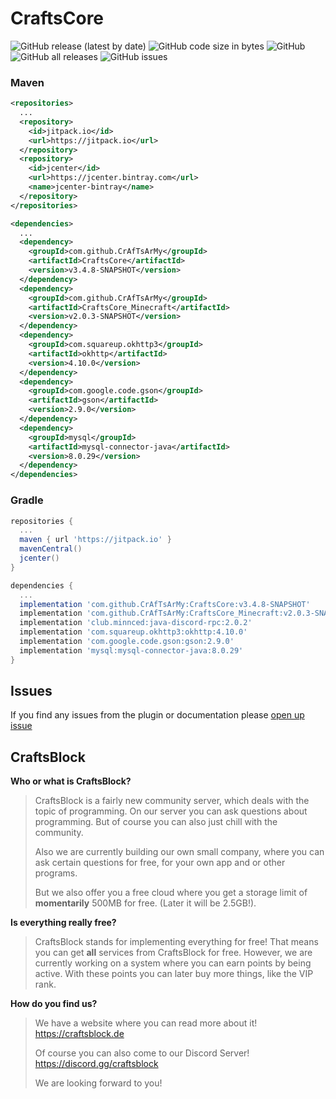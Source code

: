 # CraftsCore
![GitHub release (latest by date)](https://img.shields.io/github/v/release/CrAfTsArMy/CraftsCore_Minecraft)
![GitHub code size in bytes](https://img.shields.io/github/languages/code-size/CrAfTsArMy/CraftsCore_Minecraft)
![GitHub](https://img.shields.io/github/license/CrAfTsArMy/CraftsCore_Minecraft)
![GitHub all releases](https://img.shields.io/github/downloads/CrAfTsArMy/CraftsCore_Minecraft/total)
![GitHub issues](https://img.shields.io/github/issues-raw/CrAfTsArMy/CraftsCore_Minecraft)

### Maven
```xml
<repositories>
  ...
  <repository>
    <id>jitpack.io</id>
    <url>https://jitpack.io</url>
  </repository>
  <repository> 
    <id>jcenter</id>
    <url>https://jcenter.bintray.com</url>
    <name>jcenter-bintray</name>
  </repository>
</repositories>
```
```xml
<dependencies>
  ...
  <dependency>
    <groupId>com.github.CrAfTsArMy</groupId>
    <artifactId>CraftsCore</artifactId>
    <version>v3.4.8-SNAPSHOT</version>
  </dependency>
  <dependency>
    <groupId>com.github.CrAfTsArMy</groupId>
    <artifactId>CraftsCore_Minecraft</artifactId>
    <version>v2.0.3-SNAPSHOT</version>
  </dependency>
  <dependency>
    <groupId>com.squareup.okhttp3</groupId>
    <artifactId>okhttp</artifactId>
    <version>4.10.0</version>
  </dependency>
  <dependency>
    <groupId>com.google.code.gson</groupId>
    <artifactId>gson</artifactId>
    <version>2.9.0</version>
  </dependency>
  <dependency>
    <groupId>mysql</groupId>
    <artifactId>mysql-connector-java</artifactId>
    <version>8.0.29</version>
  </dependency>
</dependencies>
```

### Gradle
```gradle
repositories {
  ...
  maven { url 'https://jitpack.io' }
  mavenCentral()
  jcenter()
}
```
```gradle
dependencies {
  ...
  implementation 'com.github.CrAfTsArMy:CraftsCore:v3.4.8-SNAPSHOT'
  implementation 'com.github.CrAfTsArMy:CraftsCore_Minecraft:v2.0.3-SNAPSHOT'
  implementation 'club.minnced:java-discord-rpc:2.0.2'
  implementation 'com.squareup.okhttp3:okhttp:4.10.0'
  implementation 'com.google.code.gson:gson:2.9.0'
  implementation 'mysql:mysql-connector-java:8.0.29'
}
```

## Issues
If you find any issues from the plugin or documentation please [open up issue](https://github.com/CrAfTsArMy/CraftsCore_Minecraft/issues)

## CraftsBlock
**Who or what is CraftsBlock?**
> CraftsBlock is a fairly new community server, which deals with the topic of programming. On our server you can ask questions about programming. But of course you can also just chill with the community.
>
> Also we are currently building our own small company, where you can ask certain questions for free, for your own app and or other programs.
>
> But we also offer you a free cloud where you get a storage limit of **momentarily** 500MB for free. (Later it will be 2.5GB!).

**Is everything really free?**
> CraftsBlock stands for implementing everything for free! That means you can get **all** services from CraftsBlock for free. However, we are currently working on a system where you can earn points by being active. With these points you can later buy more things, like the VIP rank.

**How do you find us?**
> We have a website where you can read more about it! https://craftsblock.de
>
> Of course you can also come to our Discord Server! https://discord.gg/craftsblock
>
> We are looking forward to you!
